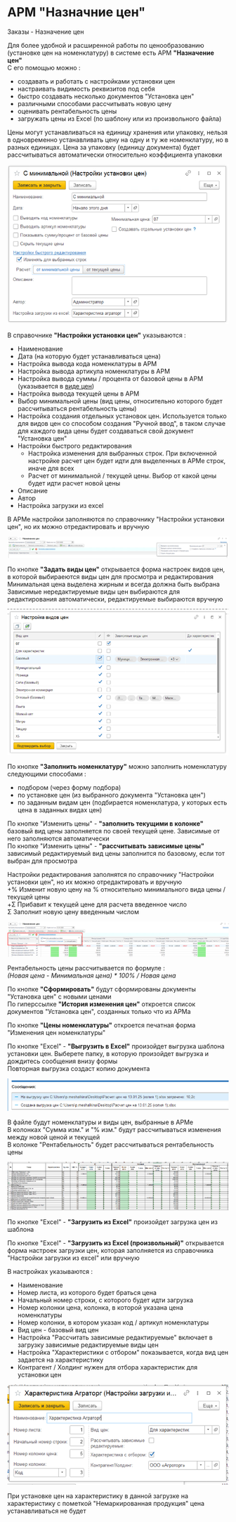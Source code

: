 # АРМ "Назначние цен"

Заказы - Назначение цен

Для более удобной и расширенной работы по ценообразованию (установке цен на номенклатуру) в системе есть АРМ **"Назначение цен"**  
С его помощью можно :  
- создавать и работать с настройками установки цен  
- настраивать видимость реквизитов под себя  
- быстро создавать несколько документов "Установка цен"  
- различными способами рассчитывать новую цену  
- оценивать рентабельность цены  
- загружать цены из Excel (по шаблону или из произвольного файла)

Цены могут устанавливаться на единицу хранения или упаковку, нельзя в одновременно устанавливать цену на одну и ту же номенклатуру, но в разных единицах. Цена за упаковку (единицу документа) будет рассчитываться автоматически относительно коэффициента упаковки

[![1][1]][1]

В справочнике **"Настройки установки цен"** указываются :  
- Наименование  
- Дата (на которую будет устанавливаться цена)  
- Настройка вывода кода номенклатуры в АРМ  
- Настройка вывода артикула номенклатуры в АРМ  
- Настройка вывода суммы / процента от базовой цены в АРМ (указывается в [виде цен](TypesOfPrices.md))  
- Настройка вывода текущей цены в АРМ  
- Выбор минимальной цены (вид цены, относительно которого будет рассчитываться рентабельность цены)  
- Настройка создания отдельных установок цен. Используется только для видов цен со способом создания "Ручной ввод", в таком случае для каждого вида цены будет создаваться свой документ "Установка цен"  
- Настройки быстрого редактирования  
  - Настройка изменения для выбранных строк. При включенной настройке расчет цен будет идти для выделенных в АРМе строк, иначе для всех  
  - Расчет от минимальной / текущей цены. Выбор от какой цены будет идти расчет новой цены  
- Описание  
- Автор  
- Настройка загрузки из excel  

В АРМе настройки заполняются по справочнику "Настройки установки цен", но их можно отредактировать и вручную

[![2][2]][2]

По кнопке **"Задать виды цен"** открывается форма настроек видов цен, в которой выбираеются виды цен для просмотра и редактирования  
Минимальная цена выделена жирным и всегда должна быть выбрана  
Зависимые нередактируемые виды цен выбираются для редактирования автоматически, редактируемые выбираются вручную  

[![3][3]][3]

По кнопке **"Заполнить номенклатуру"** можно заполнить номенклатуру следующими способами :  
- подбором (через форму подбора)  
- по установке цен (из выбранного документа "Установка цен")  
- по заданным видам цен (подбирается номенклатура, у которых есть цена в заданных видах цен)  

По кнопке "Изменить цены" - **"заполнить текущими в колонке"** базовый вид цены заполняется по своей текущей цене. Зависимые от него заполняются автоматически   
По кнопке "Изменить цены" - **"рассчитывать зависимые цены"** зависимый редактируемый вид цены заполнится по базовому, если тот выбран для просмотра  

Настройки редактирования заполнятся по справочнику "Настройки установки цен", но их можно отредактировать и вручную  
+% Изменит новую цену на % относительно минимального вида цены / текущей цены  
+Σ Прибавит к текущей цене для расчета введенное число  
Σ Заполнит новую цену введенным числом   

[![4][4]][4]  

Рентабельность цены рассчитывается по формуле :  
*(Новая цена - Минимальная цена) * 100% / Новая цена*

По кнопке **"Сформировать"** будут сформированы документы "Установка цен" с новыми ценами  
По гиперссылке **"История изменения цен"** откроется список документов "Установка цен", созданных только что из АРМа  

По кнопке **"Цены номенклатуры"** откроется печатная форма "Изменения цен номенклатуры"

По кнопке "Excel" - **"Выгрузить в Excel"** произойдет выгрузка шаблона установки цен. Выберете папку, в которую произойдет выгрузка и дождитесь сообщения внизу формы  
Повторная выгрузка создаст копию документа

[![5][5]][5]  

В файле будут номенклатуры и виды цен, выбранные в АРМе  
В колонках "Сумма изм." и "% изм." будут рассчитываться изменения между новой ценой и текущей  
В колонке "Рентабельность" будет рассчитываться рентабельность цены

[![6][6]][6]  

По кнопке "Excel" - **"Загрузить из Excel"** произойдет загрузка цен из шаблона

По кнопке "Excel" - **"Загрузить из Excel (произвольный)"** открывается форма настроек загрузки цен, которая заполняется из справочника "Настройки загрузки из excel" или вручную

В настройках указываются : 
- Наименование  
- Номер листа, из которого будет браться цена  
- Начальный номер строки, с которого будет идти загрузка  
- Номер колонки цена, колонка, в которой указана цена номенклатуры  
- Номер колонки, в котором указан код / артикул номенклатуры  
- Вид цен - базовый вид цен  
- Настройка "Рассчитать зависимые редактируемые" включает в загрузку зависимые редактируемые виды цен  
- Настройка "Характеристики с отбором" показывается, когда вид цен задается на характеристику  
- Контрагент / Холдинг нужен для отбора характеристик для установки цен  

[![7][7]][7]  

При установке цен на характеристику в данной загрузке на характеристику с пометкой "Немаркированная продукция" цена устанавливаться не будет

[1]:ARMSettingPrices.assets/Settings.png
[2]:ARMSettingPrices.assets/SettingsInARM.png
[3]:ARMSettingPrices.assets/SettingsTypesOfPrices.png
[4]:ARMSettingPrices.assets/EditSettings.png
[5]:ARMSettingPrices.assets/Unloading.png
[6]:ARMSettingPrices.assets/Excel.png
[7]:ARMSettingPrices.assets/ExcelSettingsB.png